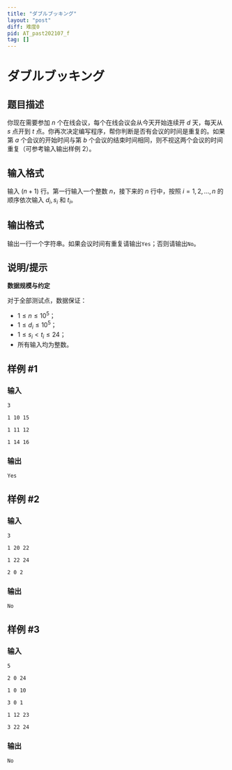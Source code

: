 ```yaml
---
title: "ダブルブッキング"
layout: "post"
diff: 难度0
pid: AT_past202107_f
tag: []
---
```


# ダブルブッキング

## 题目描述

你现在需要参加 $n$ 个在线会议，每个在线会议会从今天开始连续开 $d$ 天，每天从 $s$ 点开到 $t$ 点。你再次决定编写程序，帮你判断是否有会议的时间是重复的。如果第 $a$ 个会议的开始时间与第 $b$ 个会议的结束时间相同，则不视这两个会议的时间重复（可参考输入输出样例 $2$）。

## 输入格式

输入 $(n+1)$ 行。第一行输入一个整数 $n$，接下来的 $n$ 行中，按照 $i=1,2,...,n$ 的顺序依次输入 $d_i,s_i$ 和 $t_i$。

## 输出格式

输出一行一个字符串。如果会议时间有重复请输出`Yes`；否则请输出`No`。

## 说明/提示

**数据规模与约定**

对于全部测试点，数据保证：

- $1 \le n \le 10^5$；
- $1 \le d_i \le 10^5$；
- $1 \le s_i < t_i \le 24$；
- 所有输入均为整数。

## 样例 #1

### 输入

```
3
1 10 15
1 11 12
1 14 16
```

### 输出

```
Yes
```

## 样例 #2

### 输入

```
3
1 20 22
1 22 24
2 0 2
```

### 输出

```
No
```

## 样例 #3

### 输入

```
5
2 0 24
1 0 10
3 0 1
1 12 23
3 22 24
```

### 输出

```
No
```

